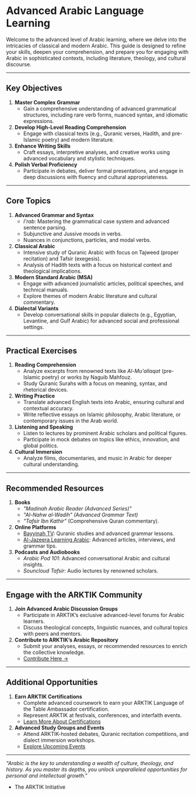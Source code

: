 # **Advanced Arabic Language Learning**

Welcome to the advanced level of Arabic learning, where we delve into the intricacies of classical and modern Arabic. This guide is designed to refine your skills, deepen your comprehension, and prepare you for engaging with Arabic in sophisticated contexts, including literature, theology, and cultural discourse.

---

## **Key Objectives**
1. **Master Complex Grammar**  
   - Gain a comprehensive understanding of advanced grammatical structures, including rare verb forms, nuanced syntax, and idiomatic expressions.
2. **Develop High-Level Reading Comprehension**  
   - Engage with classical texts (e.g., Quranic verses, Hadith, and pre-Islamic poetry) and modern literature.
3. **Enhance Writing Skills**  
   - Craft essays, interpretive analyses, and creative works using advanced vocabulary and stylistic techniques.
4. **Polish Verbal Proficiency**  
   - Participate in debates, deliver formal presentations, and engage in deep discussions with fluency and cultural appropriateness.

---

## **Core Topics**
1. **Advanced Grammar and Syntax**
   - *I'rab*: Mastering the grammatical case system and advanced sentence parsing.
   - Subjunctive and Jussive moods in verbs.
   - Nuances in conjunctions, particles, and modal verbs.
2. **Classical Arabic**
   - Intensive study of Quranic Arabic with focus on Tajweed (proper recitation) and Tafsir (exegesis).
   - Analysis of Hadith texts with a focus on historical context and theological implications.
3. **Modern Standard Arabic (MSA)**
   - Engage with advanced journalistic articles, political speeches, and technical manuals.
   - Explore themes of modern Arabic literature and cultural commentary.
4. **Dialectal Variants**
   - Develop conversational skills in popular dialects (e.g., Egyptian, Levantine, and Gulf Arabic) for advanced social and professional settings.

---

## **Practical Exercises**
1. **Reading Comprehension**
   - Analyze excerpts from renowned texts like *Al-Mu'allaqat* (pre-Islamic poetry) or works by Naguib Mahfouz.
   - Study Quranic Surahs with a focus on meaning, syntax, and rhetorical devices.
2. **Writing Practice**
   - Translate advanced English texts into Arabic, ensuring cultural and contextual accuracy.
   - Write reflective essays on Islamic philosophy, Arabic literature, or contemporary issues in the Arab world.
3. **Listening and Speaking**
   - Listen to lectures by prominent Arabic scholars and political figures.
   - Participate in mock debates on topics like ethics, innovation, and global politics.
4. **Cultural Immersion**
   - Analyze films, documentaries, and music in Arabic for deeper cultural understanding.

---

## **Recommended Resources**
1. **Books**
   - *"Madinah Arabic Reader (Advanced Series)"*  
   - *"Al-Nahw al-Wadih" (Advanced Grammar Text)*  
   - *"Tafsir Ibn Kathir"* (Comprehensive Quran commentary).  
2. **Online Platforms**
   - [Bayyinah TV](https://bayyinah.com): Quranic studies and advanced grammar lessons.  
   - [Al-Jazeera Learning Arabic](https://learning.aljazeera.net): Advanced articles, interviews, and grammar tips.  
3. **Podcasts and Audiobooks**
   - *Arabic Pod 101*: Advanced conversational Arabic and cultural insights.  
   - *Souncloud Tafsir*: Audio lectures by renowned scholars.

---

## **Engage with the ARKTIK Community**
1. **Join Advanced Arabic Discussion Groups**  
   - Participate in ARKTIK’s exclusive advanced-level forums for Arabic learners.  
   - Discuss theological concepts, linguistic nuances, and cultural topics with peers and mentors.
2. **Contribute to ARKTIK’s Arabic Repository**  
   - Submit your analyses, essays, or recommended resources to enrich the collective knowledge.  
   - [Contribute Here →](https://github.com/ARKTIK/Language_Learning)

---

## **Additional Opportunities**
1. **Earn ARKTIK Certifications**  
   - Complete advanced coursework to earn your ARKTIK Language of the Table Ambassador certification.
   - Represent ARKTIK at festivals, conferences, and interfaith events.  
   - [Learn More About Certifications](../../academy/ambassadors.md)
2. **Advanced Study Groups and Events**  
   - Attend ARKTIK-hosted debates, Quranic recitation competitions, and dialect immersion workshops.  
   - [Explore Upcoming Events](../../events.md)

---

*"Arabic is the key to understanding a wealth of culture, theology, and history. As you master its depths, you unlock unparalleled opportunities for personal and intellectual growth."*  
- The ARKTIK Initiative

